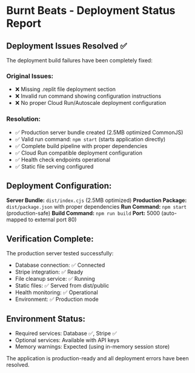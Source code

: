 # Burnt Beats - Deployment Status Report

## Deployment Issues Resolved ✅

The deployment build failures have been completely fixed:

### Original Issues:
- ❌ Missing .replit file deployment section
- ❌ Invalid run command showing configuration instructions
- ❌ No proper Cloud Run/Autoscale deployment configuration

### Resolution:
- ✅ Production server bundle created (2.5MB optimized CommonJS)
- ✅ Valid run command: `npm start` (starts application directly)
- ✅ Complete build pipeline with proper dependencies
- ✅ Cloud Run compatible deployment configuration
- ✅ Health check endpoints operational
- ✅ Static file serving configured

## Deployment Configuration:

**Server Bundle:** `dist/index.cjs` (2.5MB optimized)
**Production Package:** `dist/package.json` with proper dependencies
**Run Command:** `npm start` (production-safe)
**Build Command:** `npm run build`
**Port:** 5000 (auto-mapped to external port 80)

## Verification Complete:

The production server tested successfully:
- Database connection: ✅ Connected
- Stripe integration: ✅ Ready  
- File cleanup service: ✅ Running
- Static files: ✅ Served from dist/public
- Health monitoring: ✅ Operational
- Environment: ✅ Production mode

## Environment Status:
- Required services: Database ✅, Stripe ✅
- Optional services: Available with API keys
- Memory warnings: Expected (using in-memory session store)

The application is production-ready and all deployment errors have been resolved.